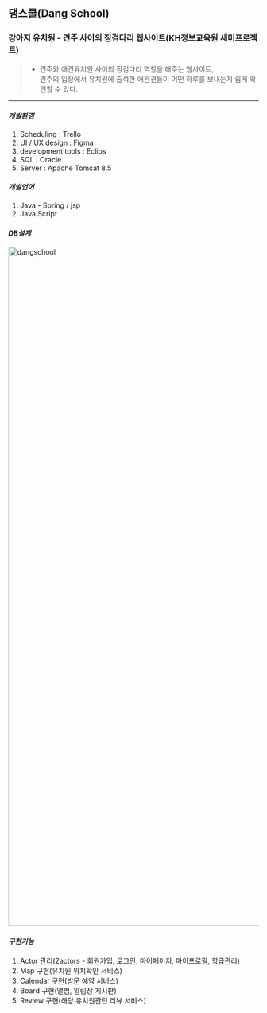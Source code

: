 ## 댕스쿨(Dang School) 
### 강아지 유치원 - 견주 사이의 징검다리 웹사이트(KH정보교육원 세미프로젝트)

> + 견주와 애견유치원 사이의 징검다리 역할을 해주는 웹사이트,  
  견주의 입장에서 유치원에 출석한 애완견들이 어떤 하루를 보내는지 쉽게 확인할 수 있다.
  
* * *

#### *개발환경*
1. Scheduling : Trello
2. UI / UX design : Figma
3. development tools : Eclips
4. SQL : Oracle
5. Server : Apache Tomcat 8.5   


#### *개발언어*
1. Java - Spring / jsp
2. Java Script


#### *DB설계*
<img width="1366" alt="dangschool" src="https://user-images.githubusercontent.com/78000536/140861804-2ba7e371-16cb-4872-b0bf-155ed62a8b2a.png">


#### *구현기능*
1. Actor 관리(2actors - 회원가입, 로그인, 마이페이지, 마이프로필, 학급관리)
2. Map 구현(유치원 위치확인 서비스)
3. Calendar 구현(방문 예약 서비스)
4. Board 구현(앨범, 알림장 게시판)
5. Review 구현(해당 유치원관련 리뷰 서비스)




